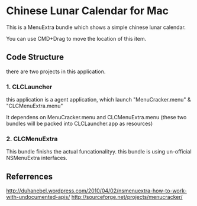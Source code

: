 # Chinese Lunar Calendar for Mac
This is a MenuExtra bundle which shows a simple chinese lunar calendar.

You can use CMD+Drag to move the location of this item.

## Code Structure
there are two projects in this application.

### 1. CLCLauncher
this application is a agent application, which launch "MenuCracker.menu" & "CLCMenuExtra.menu"

It dependens on MenuCracker.menu and CLCMenuExtra.menu (these two bundles will be packed into CLCLauncher.app as resources)

### 2. CLCMenuExtra
This bundle finishs the actual funcationalityy.
this bundle is using un-official NSMenuExtra interfaces.



## Referrences
http://duhanebel.wordpress.com/2010/04/02/nsmenuextra-how-to-work-with-undocumented-apis/
http://sourceforge.net/projects/menucracker/
